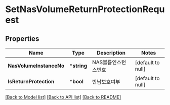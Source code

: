# SetNasVolumeReturnProtectionRequest

## Properties
Name | Type | Description | Notes
------------ | ------------- | ------------- | -------------
**NasVolumeInstanceNo** | ***string** | NAS볼륨인스턴스번호 | [default to null]
**IsReturnProtection** | ***bool** | 반납보호여부 | [default to null]

[[Back to Model list]](../README.md#documentation-for-models) [[Back to API list]](../README.md#documentation-for-api-endpoints) [[Back to README]](../README.md)


